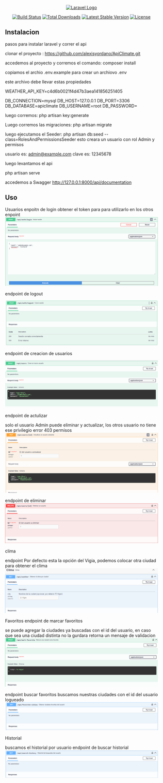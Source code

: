 <p align="center"><a href="https://laravel.com" target="_blank"><img src="https://raw.githubusercontent.com/laravel/art/master/logo-lockup/5%20SVG/2%20CMYK/1%20Full%20Color/laravel-logolockup-cmyk-red.svg" width="400" alt="Laravel Logo"></a></p>

<p align="center">
<a href="https://github.com/laravel/framework/actions"><img src="https://github.com/laravel/framework/workflows/tests/badge.svg" alt="Build Status"></a>
<a href="https://packagist.org/packages/laravel/framework"><img src="https://img.shields.io/packagist/dt/laravel/framework" alt="Total Downloads"></a>
<a href="https://packagist.org/packages/laravel/framework"><img src="https://img.shields.io/packagist/v/laravel/framework" alt="Latest Stable Version"></a>
<a href="https://packagist.org/packages/laravel/framework"><img src="https://img.shields.io/packagist/l/laravel/framework" alt="License"></a>
</p>

## Instalacion

pasos para instalar laravel y correr el api

clonar el proyecto : https://github.com/alexisyordano/ApiClimate.git

accedemos al proyecto y corremos el comando: composer install

copiamos el archio .env.example para crear un archiovo .env

este archivo debe llevar estas propiedades

WEATHER_API_KEY=c4d6b0021f4d47b3aea141856251405

DB_CONNECTION=mysql
DB_HOST=127.0.0.1
DB_PORT=3306
DB_DATABASE=apiclimate
DB_USERNAME=root
DB_PASSWORD=

luego corremos: php artisan key:generate

Luego corremos las migraciones: php artisan migrate

luego ejecutamos el Seeder: php artisan db:seed --class=RolesAndPermissionsSeeder
esto creara un usuario con rol Admin y permisos

usuario es: admin@example.com
clave es: 12345678

luego levantamos el api

php artisan serve

accedemos a Swagger http://127.0.0.1:8000/api/documentation

## Uso

Usuarios
enpoitn de login
obtener el token para para utilizarlo en los otros enpoint
![alt text](image.png)

endpoint de logout

![alt text](image-1.png)

endpoint de creacion de usuarios

![alt text](image-2.png)

endpoint de actulizar

solo el usuario Admin puede eliminar y actualizar, los otros usuario no tiene ese privilegio error 403 permisos
![alt text](image-3.png)

endpoint de eliminar
![alt text](image-4.png)

clima

endpoint
Por defecto esta la opción del Vigia, podemos colocar otra ciudad para obtener el clima
![alt text](image-5.png)

Favoritos
endpoint de marcar favoritos

se puede agregar la ciudades ya buscadas con el id del usuario, en caso que sea una ciudad distinta no la gurdara retorna un mensaje de validacion
![alt text](image-6.png)

endpoint buscar favoritos
buscamos nuestras ciudades con el id del usuario logueado
![alt text](image-7.png)

Historial

buscamos el historial por usuario
endpoint de buscar historial
![alt text](image-8.png)
